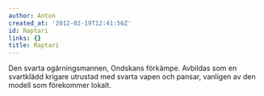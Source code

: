 ```yaml
---
author: Anton
created_at: '2012-02-19T12:41:56Z'
id: Raptari
links: {}
title: Raptari
---
```


Den svarta ogärningsmannen, Ondskans förkämpe. Avbildas som en svartklädd krigare utrustad med
svarta vapen och pansar, vanligen av den modell som förekommer lokalt.
